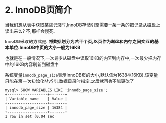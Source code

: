 # 2. InnoDB页简介

当我们想从表中获取某些记录时,InnoDB存储引擎需要一条一条的把记录从磁盘上读出来么? 不,那样会慢死.

InnoDB采取的方式是: **将数据划分为若干个页,以页作为磁盘和内存之间交互的基本单位.InnoDB中页的大小一般为16KB**

也就是在一般情况下,一次最少从磁盘中读取16KB的内容到内存中,一次最少把内存中的16KB内容刷新到磁盘中

系统变量`innodb_page_size`表示InnoDB页的大小,默认值为16384(16KB).该变量只能在第一次初始化MySQL数据目录时指定,之后就再也不能更改了

```
mysql> SHOW VARIABLES LIKE 'innodb_page_size';
+------------------+-------+
| Variable_name    | Value |
+------------------+-------+
| innodb_page_size | 16384 |
+------------------+-------+
1 row in set (0.04 sec)
```